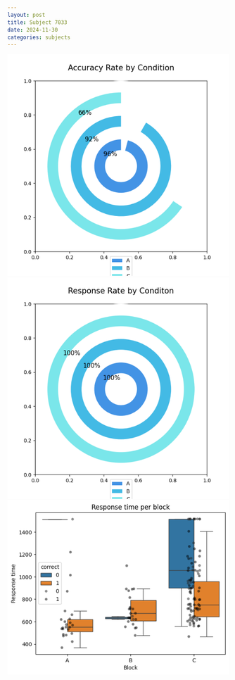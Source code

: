 ```yaml
---
layout: post
title: Subject 7033
date: 2024-11-30
categories: subjects
---
```


![](data/7033/run-15/7033_accuracy_rate.png)
![](data/7033/run-15/7033_response_rate.png)
![](data/7033/run-15/7033_rt.png)
